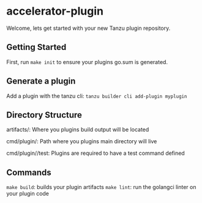 # accelerator-plugin

Welcome, lets get started with your new Tanzu plugin repository.

## Getting Started

First, run `make init` to ensure your plugins go.sum is generated.

## Generate a plugin

Add a plugin with the tanzu cli: `tanzu builder cli add-plugin myplugin`

## Directory Structure

artifacts/: Where you plugins build output will be located

cmd/plugin/<plugin>: Path where you plugins main directory will live

cmd/plugin/<plugin>/test: Plugins are required to have a test command defined

## Commands

`make build`: builds your plugin artifacts
`make lint`: run the golangci linter on your plugin code
